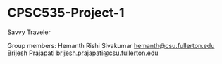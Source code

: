 # CPSC535-Project-1
Savvy Traveler

Group members:
Hemanth Rishi Sivakumar hemanth@csu.fullerton.edu
Brijesh Prajapati brijesh.prajapati@csu.fullerton.edu
